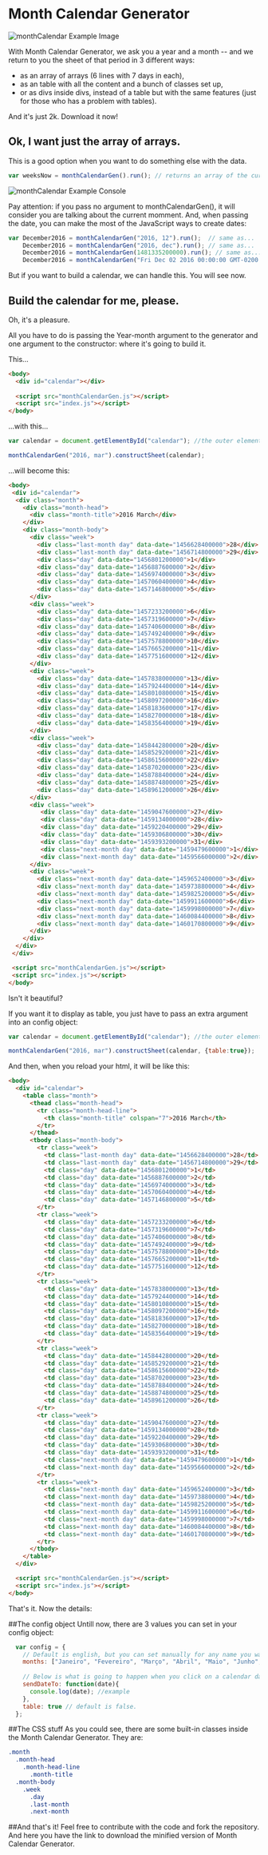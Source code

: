 # Month Calendar Generator

![monthCalendar Example Image](https://github.com/matepaiva/monthCalendar-Generator/blob/master/calendar.png)

With Month Calendar Generator, we ask you a year and a month -- and we return to you the sheet of that period in 3 different ways: 
- as an array of arrays (6 lines with 7 days in each),
- as an table with all the content and a bunch of classes set up,
- or as divs inside divs, instead of a table but with the same features (just for those who has a problem with tables).

And it's just 2k. Download it now!

## Ok, I want just the array of arrays.
This is a good option when you want to do something else with the data.

```javascript
var weeksNow = monthCalendarGen().run(); // returns an array of the current month divided by 6 lines (array), which one containing another array with 7 days.
```
![monthCalendar Example Console](https://github.com/matepaiva/monthCalendar-Generator/blob/master/example.png)

Pay attention: if you pass no argument to monthCalendarGen(), it will consider you are talking about the current momment. And, when passing the date, you can make the most of the JavaScript ways to create dates:

```javascript
var December2016 = monthCalendarGen("2016, 12").run();  // same as...
    December2016 = monthCalendarGen("2016, dec").run(); // same as...
    December2016 = monthCalendarGen(1481335200000).run(); // same as...
    December2016 = monthCalendarGen("Fri Dec 02 2016 00:00:00 GMT-0200 (BRST)").run(); // same as... You got it.
```

But if you want to build a calendar, we can handle this. You will see now.

## Build the calendar for me, please.
Oh, it's a pleasure.

All you have to do is passing the Year-month argument to the generator and one argument to the constructor: where it's going to build it.

This...
```html
<body>
  <div id="calendar"></div>
   
  <script src="monthCalendarGen.js"></script>
  <script src="index.js"></script>
</body>
```
...with this...

```javascript
var calendar = document.getElementById("calendar"); //the outer element.

monthCalendarGen("2016, mar").constructSheet(calendar);
```
...will become this:
```html
<body>
 <div id="calendar">
  <div class="month">
    <div class="month-head">
      <div class="month-title">2016 March</div>
    </div>
    <div class="month-body">
      <div class="week">
        <div class="last-month day" data-date="1456628400000">28</div>
        <div class="last-month day" data-date="1456714800000">29</div>
        <div class="day" data-date="1456801200000">1</div>
        <div class="day" data-date="1456887600000">2</div>
        <div class="day" data-date="1456974000000">3</div>
        <div class="day" data-date="1457060400000">4</div>
        <div class="day" data-date="1457146800000">5</div>
      </div>
      <div class="week">
        <div class="day" data-date="1457233200000">6</div>
        <div class="day" data-date="1457319600000">7</div>
        <div class="day" data-date="1457406000000">8</div>
        <div class="day" data-date="1457492400000">9</div>
        <div class="day" data-date="1457578800000">10</div>
        <div class="day" data-date="1457665200000">11</div>
        <div class="day" data-date="1457751600000">12</div>
      </div>
      <div class="week">
        <div class="day" data-date="1457838000000">13</div>
        <div class="day" data-date="1457924400000">14</div>
        <div class="day" data-date="1458010800000">15</div>
        <div class="day" data-date="1458097200000">16</div>
        <div class="day" data-date="1458183600000">17</div>
        <div class="day" data-date="1458270000000">18</div>
        <div class="day" data-date="1458356400000">19</div>
      </div>
      <div class="week">
        <div class="day" data-date="1458442800000">20</div>
        <div class="day" data-date="1458529200000">21</div>
        <div class="day" data-date="1458615600000">22</div>
        <div class="day" data-date="1458702000000">23</div>
        <div class="day" data-date="1458788400000">24</div>
        <div class="day" data-date="1458874800000">25</div>
        <div class="day" data-date="1458961200000">26</div>
      </div>
      <div class="week">
         <div class="day" data-date="1459047600000">27</div>
         <div class="day" data-date="1459134000000">28</div>
         <div class="day" data-date="1459220400000">29</div>
         <div class="day" data-date="1459306800000">30</div>
         <div class="day" data-date="1459393200000">31</div>
         <div class="next-month day" data-date="1459479600000">1</div>
         <div class="next-month day" data-date="1459566000000">2</div>
      </div>
      <div class="week">
        <div class="next-month day" data-date="1459652400000">3</div>
        <div class="next-month day" data-date="1459738800000">4</div>
        <div class="next-month day" data-date="1459825200000">5</div>
        <div class="next-month day" data-date="1459911600000">6</div>
        <div class="next-month day" data-date="1459998000000">7</div>
        <div class="next-month day" data-date="1460084400000">8</div>
        <div class="next-month day" data-date="1460170800000">9</div>
      </div>
    </div>
  </div>
 </div>

 <script src="monthCalendarGen.js"></script>
 <script src="index.js"></script>
</body>
```
Isn't it beautiful?

If you want it to display as table, you just have to pass an extra argument into an config object:

```javascript
var calendar = document.getElementById("calendar"); //the outer element.

monthCalendarGen("2016, mar").constructSheet(calendar, {table:true});
```
And then, when you reload your html, it will be like this:
```html
<body>
  <div id="calendar">
    <table class="month">
      <thead class="month-head">
        <tr class="month-head-line">
          <th class="month-title" colspan="7">2016 March</th>
        </tr>
      </thead>
      <tbody class="month-body">
        <tr class="week">
          <td class="last-month day" data-date="1456628400000">28</td>
          <td class="last-month day" data-date="1456714800000">29</td>
          <td class="day" data-date="1456801200000">1</td>
          <td class="day" data-date="1456887600000">2</td>
          <td class="day" data-date="1456974000000">3</td>
          <td class="day" data-date="1457060400000">4</td>
          <td class="day" data-date="1457146800000">5</td>
        </tr>
        <tr class="week">
          <td class="day" data-date="1457233200000">6</td>
          <td class="day" data-date="1457319600000">7</td>
          <td class="day" data-date="1457406000000">8</td>
          <td class="day" data-date="1457492400000">9</td>
          <td class="day" data-date="1457578800000">10</td>
          <td class="day" data-date="1457665200000">11</td>
          <td class="day" data-date="1457751600000">12</td>
        </tr>
        <tr class="week">
          <td class="day" data-date="1457838000000">13</td>
          <td class="day" data-date="1457924400000">14</td>
          <td class="day" data-date="1458010800000">15</td>
          <td class="day" data-date="1458097200000">16</td>
          <td class="day" data-date="1458183600000">17</td>
          <td class="day" data-date="1458270000000">18</td>
          <td class="day" data-date="1458356400000">19</td>
        </tr>
        <tr class="week">
          <td class="day" data-date="1458442800000">20</td>
          <td class="day" data-date="1458529200000">21</td>
          <td class="day" data-date="1458615600000">22</td>
          <td class="day" data-date="1458702000000">23</td>
          <td class="day" data-date="1458788400000">24</td>
          <td class="day" data-date="1458874800000">25</td>
          <td class="day" data-date="1458961200000">26</td>
        </tr>
        <tr class="week">
          <td class="day" data-date="1459047600000">27</td>
          <td class="day" data-date="1459134000000">28</td>
          <td class="day" data-date="1459220400000">29</td>
          <td class="day" data-date="1459306800000">30</td>
          <td class="day" data-date="1459393200000">31</td>
          <td class="next-month day" data-date="1459479600000">1</td>
          <td class="next-month day" data-date="1459566000000">2</td>
        </tr>
        <tr class="week">
          <td class="next-month day" data-date="1459652400000">3</td>
          <td class="next-month day" data-date="1459738800000">4</td>
          <td class="next-month day" data-date="1459825200000">5</td>
          <td class="next-month day" data-date="1459911600000">6</td>
          <td class="next-month day" data-date="1459998000000">7</td>
          <td class="next-month day" data-date="1460084400000">8</td>
          <td class="next-month day" data-date="1460170800000">9</td>
        </tr>
      </tbody>
    </table>
  </div>

  <script src="monthCalendarGen.js"></script>
  <script src="index.js"></script>
</body>
```

That's it. Now the details:

##The config object
Untill now, there are 3 values you can set in your config object:

```javascript
  var config = {
    // Default is english, but you can set manually for any name you want for the months.
    months: ["Janeiro", "Fevereiro", "Março", "Abril", "Maio", "Junho", "Julho", "Agosto", "Setembro", "Outubro", "Novembro", "Dezembro"],
    
    // Below is what is going to happen when you click on a calendar day. It's a way to connect the calendar with outside code. That's the reason for data-date (now you know). If not set, nothing will happen on click.
    sendDateTo: function(date){
      console.log(date); //example
    }, 
    table: true // default is false.
  };
```

##The CSS stuff
As you could see, there are some built-in classes inside the Month Calendar Generator. They are:

```css
.month
  .month-head
    .month-head-line
      .month-title
  .month-body
    .week
      .day
      .last-month
      .next-month
```
##And that's it!
Feel free to contribute with the code and fork the repository. And here you have the link to download the minified version of Month Calendar Generator.